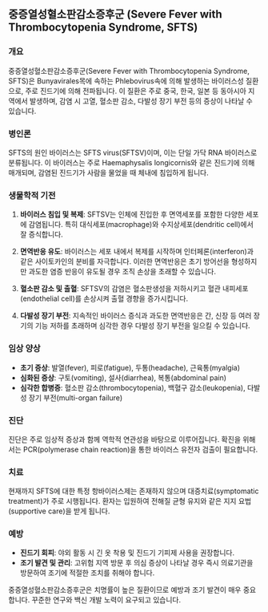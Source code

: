 

## 중증열성혈소판감소증후군 (Severe Fever with Thrombocytopenia Syndrome, SFTS)

### 개요
중증열성혈소판감소증후군(Severe Fever with Thrombocytopenia Syndrome, SFTS)은 Bunyavirales목에 속하는 Phlebovirus속에 의해 발생하는 바이러스성 질환으로, 주로 진드기에 의해 전파됩니다. 이 질환은 주로 중국, 한국, 일본 등 동아시아 지역에서 발생하며, 감염 시 고열, 혈소판 감소, 다발성 장기 부전 등의 증상이 나타날 수 있습니다.

### 병인론
SFTS의 원인 바이러스는 SFTS virus(SFTSV)이며, 이는 단일 가닥 RNA 바이러스로 분류됩니다. 이 바이러스는 주로 Haemaphysalis longicornis와 같은 진드기에 의해 매개되며, 감염된 진드기가 사람을 물었을 때 체내에 침입하게 됩니다.

### 생물학적 기전
1. **바이러스 침입 및 복제**: SFTSV는 인체에 진입한 후 면역세포를 포함한 다양한 세포에 감염됩니다. 특히 대식세포(macrophage)와 수지상세포(dendritic cell)에서 잘 증식합니다.
   
2. **면역반응 유도**: 바이러스는 세포 내에서 복제를 시작하며 인터페론(interferon)과 같은 사이토카인의 분비를 자극합니다. 이러한 면역반응은 초기 방어선을 형성하지만 과도한 염증 반응이 유도될 경우 조직 손상을 초래할 수 있습니다.

3. **혈소판 감소 및 출혈**: SFTSV의 감염은 혈소판생성을 저하시키고 혈관 내피세포(endothelial cell)를 손상시켜 출혈 경향을 증가시킵니다.

4. **다발성 장기 부전**: 지속적인 바이러스 증식과 과도한 면역반응은 간, 신장 등 여러 장기의 기능 저하를 초래하며 심각한 경우 다발성 장기 부전을 일으킬 수 있습니다.

### 임상 양상
- **초기 증상**: 발열(fever), 피로(fatigue), 두통(headache), 근육통(myalgia)
- **심화된 증상**: 구토(vomiting), 설사(diarrhea), 복통(abdominal pain)
- **심각한 합병증**: 혈소판 감소(thrombocytopenia), 백혈구 감소(leukopenia), 다발성 장기 부전(multi-organ failure)

### 진단
진단은 주로 임상적 증상과 함께 역학적 연관성을 바탕으로 이루어집니다. 확진을 위해서는 PCR(polymerase chain reaction)을 통한 바이러스 유전자 검출이 필요합니다.

### 치료
현재까지 SFTS에 대한 특정 항바이러스제는 존재하지 않으며 대증치료(symptomatic treatment)가 주로 시행됩니다. 환자는 입원하여 전해질 균형 유지와 같은 지지 요법(supportive care)을 받게 됩니다.

### 예방
- **진드기 회피**: 야외 활동 시 긴 옷 착용 및 진드기 기피제 사용을 권장합니다.
- **조기 발견 및 관리**: 고위험 지역 방문 후 의심 증상이 나타날 경우 즉시 의료기관을 방문하여 조기에 적절한 조치를 취해야 합니다.

중증열성혈소판감소증후군은 치명률이 높은 질환이므로 예방과 조기 발견이 매우 중요합니다. 꾸준한 연구와 백신 개발 노력이 요구되고 있습니다.